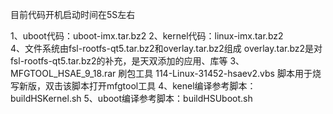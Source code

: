 目前代码开机启动时间在5S左右

1、uboot代码：uboot-imx.tar.bz2
2、kernel代码：linux-imx.tar.bz2  
4、文件系统由fsl-rootfs-qt5.tar.bz2和overlay.tar.bz2组成
   overlay.tar.bz2是对fsl-rootfs-qt5.tar.bz2的补充，是天双添加的应用、库等
3、MFGTOOL_HSAE_9_18.rar 刷包工具
   114-Linux-31452-hsaev2.vbs 脚本用于烧写新版，双击该脚本打开mfgtool工具
4、kenel编译参考脚本：buildHSKernel.sh
5、uboot编译参考脚本：buildHSUboot.sh

